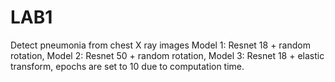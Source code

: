 # LAB1
Detect pneumonia from chest X ray images
Model 1: Resnet 18 + random rotation,
Model 2: Resnet 50 + random rotation,
Model 3: Resnet 18 + elastic transform,
epochs are set to 10 due to computation time.
